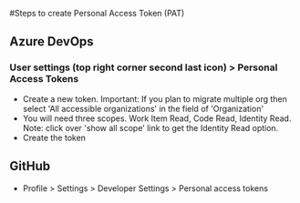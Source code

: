 #Steps to create Personal Access Token (PAT)

## Azure DevOps

### User settings (top right corner second last icon) > Personal Access Tokens

- Create a new token. Important: If you plan to migrate multiple org then select 'All accessible organizations' in the field of 'Organization'
- You will need three scopes. Work Item Read, Code Read, Identity Read. Note: click over 'show all scope' link to get the Identity Read option.
- Create the token

## GitHub
- Profile > Settings > Developer Settings > Personal access tokens
